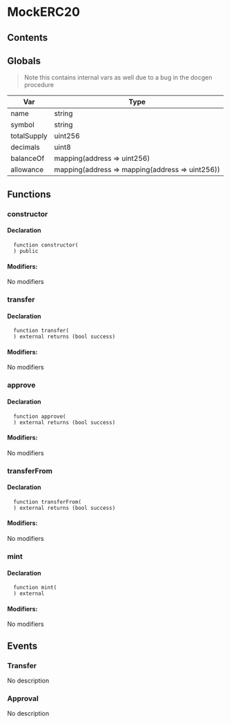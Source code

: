 # MockERC20





## Contents
<!-- START doctoc -->
<!-- END doctoc -->

## Globals

> Note this contains internal vars as well due to a bug in the docgen procedure

| Var | Type |
| --- | --- |
| name | string |
| symbol | string |
| totalSupply | uint256 |
| decimals | uint8 |
| balanceOf | mapping(address => uint256) |
| allowance | mapping(address => mapping(address => uint256)) |



## Functions

### constructor


#### Declaration
```solidity
  function constructor(
  ) public
```

#### Modifiers:
No modifiers



### transfer


#### Declaration
```solidity
  function transfer(
  ) external returns (bool success)
```

#### Modifiers:
No modifiers



### approve


#### Declaration
```solidity
  function approve(
  ) external returns (bool success)
```

#### Modifiers:
No modifiers



### transferFrom


#### Declaration
```solidity
  function transferFrom(
  ) external returns (bool success)
```

#### Modifiers:
No modifiers



### mint


#### Declaration
```solidity
  function mint(
  ) external
```

#### Modifiers:
No modifiers





## Events

### Transfer
No description




### Approval
No description




